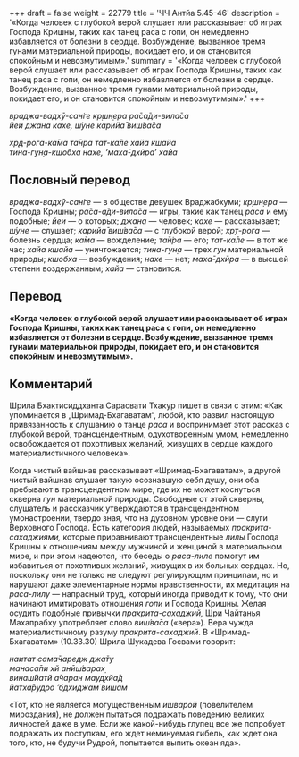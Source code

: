 +++
draft = false
weight = 22779
title = 'ЧЧ Антйа 5.45-46'
description = '«Когда человек с глубокой верой слушает или рассказывает об играх Господа Кришны, таких как танец раса с гопи, он немедленно избавляется от болезни в сердце. Возбуждение, вызванное тремя гунами материальной природы, покидает его, и он становится спокойным и невозмутимым».'
summary = '«Когда человек с глубокой верой слушает или рассказывает об играх Господа Кришны, таких как танец раса с гопи, он немедленно избавляется от болезни в сердце. Возбуждение, вызванное тремя гунами материальной природы, покидает его, и он становится спокойным и невозмутимым».'
+++

_враджа-вадхӯ-сан̇ге кр̣шн̣ера ра̄са̄ди-вила̄са  
йеи джана кахе, ш́уне карийа̄ виш́ва̄са_

_хр̣д-рога-ка̄ма та̄н̇ра тат-ка̄ле хайа кшайа  
тина-гун̣а-кшобха нахе, ‘маха̄-дхӣра’ хайа_

## Пословный перевод

_враджа_\-_вадхӯ_\-_сан̇ге_ — в обществе девушек Враджабхуми; _кр̣шн̣ера_ — Господа Кришны; _ра̄са_\-_а̄ди_\-_вила̄са_ — игры, такие как танец _раса_ и ему подобные; _йеи_ — о которых; _джана_ — человек; _кахе_ — рассказывает; _ш́уне_ — слушает; _карийа̄_ _виш́ва̄са_ — с глубокой верой; _хр̣т_\-_рога_ — болезнь сердца; _ка̄ма_ — вожделение; _та̄н̇ра_ — его; _тат_\-_ка̄ле_ — в тот же час; _хайа_ _кшайа_ — уничтожается; _тина_\-_гун̣а_ — трех _гун_ материальной природы; _кшобха_ — возбуждения; _нахе_ — нет; _маха̄_\-_дхӣра_ — в высшей степени воздержанным; _хайа_ — становится.

## Перевод

**«Когда человек с глубокой верой слушает или рассказывает об играх Господа Кришны, таких как танец раса с гопи, он немедленно избавляется от болезни в сердце. Возбуждение, вызванное тремя гунами материальной природы, покидает его, и он становится спокойным и невозмутимым».**

## Комментарий

Шрила Бхактисиддханта Сарасвати Тхакур пишет в связи с этим: «Как упоминается в „Шримад-Бхагаватам“, любой, кто развил настоящую привязанность к слушанию о танце _раса_ и воспринимает этот рассказ с глубокой верой, трансцендентным, одухотворенным умом, немедленно освобождается от похотливых желаний, живущих в сердце каждого материалистичного человека».

Когда чистый вайшнав рассказывает «Шримад-Бхагаватам», а другой чистый вайшнав слушает такую осознавшую себя душу, они оба пребывают в трансцендентном мире, где их не может коснуться скверна _гун_ материальной природы. Свободные от этой скверны, слушатель и рассказчик утверждаются в трансцендентном умонастроении, твердо зная, что на духовном уровне они — слуги Верховного Господа. Есть категория людей, называемых _пракрита-сахаджиями,_ которые приравнивают трансцендентные _лилы_ Господа Кришны к отношениям между мужчиной и женщиной в материальном мире, и при этом надеются, что беседы о _раса-лиле_ помогут им избавиться от похотливых желаний, живущих в их больных сердцах. Но, поскольку они не только не следуют регулирующим принципам, но и нарушают даже элементарные нормы нравственности, их медитация на _раса-лилу_ — напрасный труд, который иногда приводит к тому, что они начинают имитировать отношения _гопи_ и Господа Кришны. Желая осудить подобные привычки _пракрита-сахаджий,_ Шри Чайтанья Махапрабху употребляет слово _виш́ва̄са_ («вера»). Вера чужда материалистичному разуму _пракрита-сахаджий_. В «Шримад-Бхагаватам» (10.33.30) Шрила Шукадева Госвами говорит:

_наитат сама̄чаредж джа̄ту  
манаса̄пи хй анӣш́варах̣  
винаш́йатй а̄чаран мауд̣хйа̄д  
йатха̄рудро ’бдхиджам̇ вишам_

«Тот, кто не является могущественным _ишварой_ (повелителем мироздания), не должен пытаться подражать поведению великих личностей даже в уме. Если же какой-нибудь глупец все же попробует подражать их поступкам, его ждет неминуемая гибель, как ждет она того, кто, не будучи Рудрой, попытается выпить океан яда».
